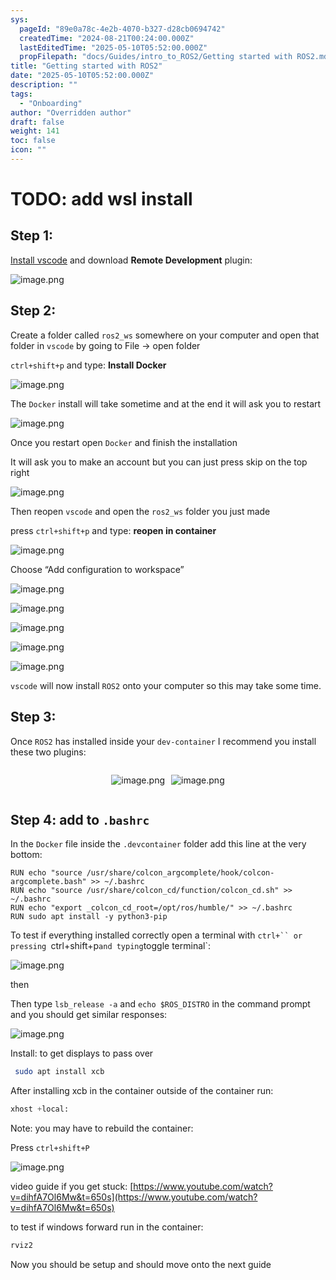 ```yaml
---
sys:
  pageId: "89e0a78c-4e2b-4070-b327-d28cb0694742"
  createdTime: "2024-08-21T00:24:00.000Z"
  lastEditedTime: "2025-05-10T05:52:00.000Z"
  propFilepath: "docs/Guides/intro_to_ROS2/Getting started with ROS2.md"
title: "Getting started with ROS2"
date: "2025-05-10T05:52:00.000Z"
description: ""
tags:
  - "Onboarding"
author: "Overridden author"
draft: false
weight: 141
toc: false
icon: ""
---
```


# TODO: add wsl install

## Step 1:

[Install vscode](https://code.visualstudio.com/download) and download **Remote Development** plugin:

![image.png](https://prod-files-secure.s3.us-west-2.amazonaws.com/d518164a-d88e-44d1-a4ee-3adb3bd8bce0/efb52993-1881-4a40-b95e-6f020334f022/image.png?X-Amz-Algorithm=AWS4-HMAC-SHA256&X-Amz-Content-Sha256=UNSIGNED-PAYLOAD&X-Amz-Credential=ASIAZI2LB466WXCNNGXQ%2F20250521%2Fus-west-2%2Fs3%2Faws4_request&X-Amz-Date=20250521T110748Z&X-Amz-Expires=3600&X-Amz-Security-Token=IQoJb3JpZ2luX2VjEAMaCXVzLXdlc3QtMiJIMEYCIQCAY4HuhLIr3HXV4rubNhJfV4NI6H8tI4vPCPr0irGKJgIhAPv42GHyM28zbHC2k3vEdZ2QolQh8%2BueBXL%2FhYc7BfohKogECLz%2F%2F%2F%2F%2F%2F%2F%2F%2F%2FwEQABoMNjM3NDIzMTgzODA1IgzxkXTIfgkRl9Aq0mIq3ANO79f47s9WJ%2FVJ0BXE7nRTIrTrt1jUhQ1oDH%2F%2BXxLZTmgJfeTYFoPM6KKVF2gR%2FkfFFYxK6hqwO%2FhnMaTSjSlVUHh5G9xFLDSFiPQJMnHxW23AFhfqmCEksyQze2DveX6Wbxwq8PooSzgfTSV5MoMAbQslHp8Yovz3js7gAwJFglSHZiZlUeSsGnCyUQ9uOeISABq1%2FAxVuNmzA4xvacKsBkYflKc1E0U7KONRZTi6PmPN7ryI63VhECyt4lX%2BraWqpsAvp6rf3SxNTs5%2FGurIvb1CbOVlbag91vk2R6kNVIGMIAGsiIkePf%2B0KPbMKisoogLs7Gzi%2Bm7ZbXz5vvisHidntzkH09tJZaB7VltD1Uynzuv68W42KRGpBImYM%2B5eVd6q3CpomwE6D3aI9LIlujYrZhwEOPpQzTE4rToV0fSbshVrnDGz%2FJlAExg3%2FmyH01PoG0PuVvnf61D6hEtHjX%2FuVuYQp77SfbddSpQrKKzzKsLglTI1jrnJeh5efAJNOW3t0zMdUcM75%2F1kAs%2BbUez26VEG%2FjaAYIsgOMTXtvVcbpl%2FVHgSvqhV%2B0dxmGLQ85hoYcCy6%2Bt%2BTaZoDpsqD0mjIdMLJ2C%2B8TYrrVnadLGvx9ghkfpS7O7cyjCd1LbBBjqkAc0kUzLH2NXasodOs9RngomKQXIPcitx2L8mspo94r8ntj6QdLoT3YMn2ntnIXWob%2FDLSIuXcDO3ZIkZMsOhiJf655Dsmf0j6ldV%2Ft%2BtaeVC4kIWktmRcg8e%2BvMj9T96vivNeB0%2FNwOd1QfRV8GOf%2BdV1kf1Qmf%2BBd8L9NbrkhpTwoJUsIuj7EbvZ5z%2FodAmTqDSpEyykKsQsRgAxaqb084KxhiU&X-Amz-Signature=a2938ae417fe81bdb22c127115b235f3ff15f4ac606530152eeb4f35f1520db5&X-Amz-SignedHeaders=host&x-id=GetObject)

## Step 2:

Create a folder called `ros2_ws` somewhere on your computer and open that folder in `vscode` by going to File → open folder 

`ctrl+shift+p` and type: **Install Docker**

![image.png](https://prod-files-secure.s3.us-west-2.amazonaws.com/d518164a-d88e-44d1-a4ee-3adb3bd8bce0/2269dc0e-1cd5-47ff-bceb-c04ad9b2eab0/image.png?X-Amz-Algorithm=AWS4-HMAC-SHA256&X-Amz-Content-Sha256=UNSIGNED-PAYLOAD&X-Amz-Credential=ASIAZI2LB466WXCNNGXQ%2F20250521%2Fus-west-2%2Fs3%2Faws4_request&X-Amz-Date=20250521T110748Z&X-Amz-Expires=3600&X-Amz-Security-Token=IQoJb3JpZ2luX2VjEAMaCXVzLXdlc3QtMiJIMEYCIQCAY4HuhLIr3HXV4rubNhJfV4NI6H8tI4vPCPr0irGKJgIhAPv42GHyM28zbHC2k3vEdZ2QolQh8%2BueBXL%2FhYc7BfohKogECLz%2F%2F%2F%2F%2F%2F%2F%2F%2F%2FwEQABoMNjM3NDIzMTgzODA1IgzxkXTIfgkRl9Aq0mIq3ANO79f47s9WJ%2FVJ0BXE7nRTIrTrt1jUhQ1oDH%2F%2BXxLZTmgJfeTYFoPM6KKVF2gR%2FkfFFYxK6hqwO%2FhnMaTSjSlVUHh5G9xFLDSFiPQJMnHxW23AFhfqmCEksyQze2DveX6Wbxwq8PooSzgfTSV5MoMAbQslHp8Yovz3js7gAwJFglSHZiZlUeSsGnCyUQ9uOeISABq1%2FAxVuNmzA4xvacKsBkYflKc1E0U7KONRZTi6PmPN7ryI63VhECyt4lX%2BraWqpsAvp6rf3SxNTs5%2FGurIvb1CbOVlbag91vk2R6kNVIGMIAGsiIkePf%2B0KPbMKisoogLs7Gzi%2Bm7ZbXz5vvisHidntzkH09tJZaB7VltD1Uynzuv68W42KRGpBImYM%2B5eVd6q3CpomwE6D3aI9LIlujYrZhwEOPpQzTE4rToV0fSbshVrnDGz%2FJlAExg3%2FmyH01PoG0PuVvnf61D6hEtHjX%2FuVuYQp77SfbddSpQrKKzzKsLglTI1jrnJeh5efAJNOW3t0zMdUcM75%2F1kAs%2BbUez26VEG%2FjaAYIsgOMTXtvVcbpl%2FVHgSvqhV%2B0dxmGLQ85hoYcCy6%2Bt%2BTaZoDpsqD0mjIdMLJ2C%2B8TYrrVnadLGvx9ghkfpS7O7cyjCd1LbBBjqkAc0kUzLH2NXasodOs9RngomKQXIPcitx2L8mspo94r8ntj6QdLoT3YMn2ntnIXWob%2FDLSIuXcDO3ZIkZMsOhiJf655Dsmf0j6ldV%2Ft%2BtaeVC4kIWktmRcg8e%2BvMj9T96vivNeB0%2FNwOd1QfRV8GOf%2BdV1kf1Qmf%2BBd8L9NbrkhpTwoJUsIuj7EbvZ5z%2FodAmTqDSpEyykKsQsRgAxaqb084KxhiU&X-Amz-Signature=cd9fa343389a32beaf3b4c0f5070bbf2079c0544d4b1bd54b0edb3e46cdf8578&X-Amz-SignedHeaders=host&x-id=GetObject)

The `Docker` install will take sometime and at the end it will ask you to restart

![image.png](https://prod-files-secure.s3.us-west-2.amazonaws.com/d518164a-d88e-44d1-a4ee-3adb3bd8bce0/ed233f78-be33-4b1f-b89c-9c346c0e961e/image.png?X-Amz-Algorithm=AWS4-HMAC-SHA256&X-Amz-Content-Sha256=UNSIGNED-PAYLOAD&X-Amz-Credential=ASIAZI2LB466WXCNNGXQ%2F20250521%2Fus-west-2%2Fs3%2Faws4_request&X-Amz-Date=20250521T110748Z&X-Amz-Expires=3600&X-Amz-Security-Token=IQoJb3JpZ2luX2VjEAMaCXVzLXdlc3QtMiJIMEYCIQCAY4HuhLIr3HXV4rubNhJfV4NI6H8tI4vPCPr0irGKJgIhAPv42GHyM28zbHC2k3vEdZ2QolQh8%2BueBXL%2FhYc7BfohKogECLz%2F%2F%2F%2F%2F%2F%2F%2F%2F%2FwEQABoMNjM3NDIzMTgzODA1IgzxkXTIfgkRl9Aq0mIq3ANO79f47s9WJ%2FVJ0BXE7nRTIrTrt1jUhQ1oDH%2F%2BXxLZTmgJfeTYFoPM6KKVF2gR%2FkfFFYxK6hqwO%2FhnMaTSjSlVUHh5G9xFLDSFiPQJMnHxW23AFhfqmCEksyQze2DveX6Wbxwq8PooSzgfTSV5MoMAbQslHp8Yovz3js7gAwJFglSHZiZlUeSsGnCyUQ9uOeISABq1%2FAxVuNmzA4xvacKsBkYflKc1E0U7KONRZTi6PmPN7ryI63VhECyt4lX%2BraWqpsAvp6rf3SxNTs5%2FGurIvb1CbOVlbag91vk2R6kNVIGMIAGsiIkePf%2B0KPbMKisoogLs7Gzi%2Bm7ZbXz5vvisHidntzkH09tJZaB7VltD1Uynzuv68W42KRGpBImYM%2B5eVd6q3CpomwE6D3aI9LIlujYrZhwEOPpQzTE4rToV0fSbshVrnDGz%2FJlAExg3%2FmyH01PoG0PuVvnf61D6hEtHjX%2FuVuYQp77SfbddSpQrKKzzKsLglTI1jrnJeh5efAJNOW3t0zMdUcM75%2F1kAs%2BbUez26VEG%2FjaAYIsgOMTXtvVcbpl%2FVHgSvqhV%2B0dxmGLQ85hoYcCy6%2Bt%2BTaZoDpsqD0mjIdMLJ2C%2B8TYrrVnadLGvx9ghkfpS7O7cyjCd1LbBBjqkAc0kUzLH2NXasodOs9RngomKQXIPcitx2L8mspo94r8ntj6QdLoT3YMn2ntnIXWob%2FDLSIuXcDO3ZIkZMsOhiJf655Dsmf0j6ldV%2Ft%2BtaeVC4kIWktmRcg8e%2BvMj9T96vivNeB0%2FNwOd1QfRV8GOf%2BdV1kf1Qmf%2BBd8L9NbrkhpTwoJUsIuj7EbvZ5z%2FodAmTqDSpEyykKsQsRgAxaqb084KxhiU&X-Amz-Signature=5f706f70caf562c4ec4535a778d162aeca6e1101d9e9e20080ab623886378ca2&X-Amz-SignedHeaders=host&x-id=GetObject)

Once you restart open `Docker` and finish the installation

It will ask you to make an account but you can just press skip on the top right

![image.png](https://prod-files-secure.s3.us-west-2.amazonaws.com/d518164a-d88e-44d1-a4ee-3adb3bd8bce0/21010ad9-1659-4fd9-9f59-9932a09b2a3d/image.png?X-Amz-Algorithm=AWS4-HMAC-SHA256&X-Amz-Content-Sha256=UNSIGNED-PAYLOAD&X-Amz-Credential=ASIAZI2LB466WXCNNGXQ%2F20250521%2Fus-west-2%2Fs3%2Faws4_request&X-Amz-Date=20250521T110748Z&X-Amz-Expires=3600&X-Amz-Security-Token=IQoJb3JpZ2luX2VjEAMaCXVzLXdlc3QtMiJIMEYCIQCAY4HuhLIr3HXV4rubNhJfV4NI6H8tI4vPCPr0irGKJgIhAPv42GHyM28zbHC2k3vEdZ2QolQh8%2BueBXL%2FhYc7BfohKogECLz%2F%2F%2F%2F%2F%2F%2F%2F%2F%2FwEQABoMNjM3NDIzMTgzODA1IgzxkXTIfgkRl9Aq0mIq3ANO79f47s9WJ%2FVJ0BXE7nRTIrTrt1jUhQ1oDH%2F%2BXxLZTmgJfeTYFoPM6KKVF2gR%2FkfFFYxK6hqwO%2FhnMaTSjSlVUHh5G9xFLDSFiPQJMnHxW23AFhfqmCEksyQze2DveX6Wbxwq8PooSzgfTSV5MoMAbQslHp8Yovz3js7gAwJFglSHZiZlUeSsGnCyUQ9uOeISABq1%2FAxVuNmzA4xvacKsBkYflKc1E0U7KONRZTi6PmPN7ryI63VhECyt4lX%2BraWqpsAvp6rf3SxNTs5%2FGurIvb1CbOVlbag91vk2R6kNVIGMIAGsiIkePf%2B0KPbMKisoogLs7Gzi%2Bm7ZbXz5vvisHidntzkH09tJZaB7VltD1Uynzuv68W42KRGpBImYM%2B5eVd6q3CpomwE6D3aI9LIlujYrZhwEOPpQzTE4rToV0fSbshVrnDGz%2FJlAExg3%2FmyH01PoG0PuVvnf61D6hEtHjX%2FuVuYQp77SfbddSpQrKKzzKsLglTI1jrnJeh5efAJNOW3t0zMdUcM75%2F1kAs%2BbUez26VEG%2FjaAYIsgOMTXtvVcbpl%2FVHgSvqhV%2B0dxmGLQ85hoYcCy6%2Bt%2BTaZoDpsqD0mjIdMLJ2C%2B8TYrrVnadLGvx9ghkfpS7O7cyjCd1LbBBjqkAc0kUzLH2NXasodOs9RngomKQXIPcitx2L8mspo94r8ntj6QdLoT3YMn2ntnIXWob%2FDLSIuXcDO3ZIkZMsOhiJf655Dsmf0j6ldV%2Ft%2BtaeVC4kIWktmRcg8e%2BvMj9T96vivNeB0%2FNwOd1QfRV8GOf%2BdV1kf1Qmf%2BBd8L9NbrkhpTwoJUsIuj7EbvZ5z%2FodAmTqDSpEyykKsQsRgAxaqb084KxhiU&X-Amz-Signature=55efdcf9b80a16f1bd1ccc508e18c938db8879714a795a9ecbb60a600242a8de&X-Amz-SignedHeaders=host&x-id=GetObject)

Then reopen `vscode` and open the `ros2_ws` folder you just made

press `ctrl+shift+p` and type: **reopen in container**

![image.png](https://prod-files-secure.s3.us-west-2.amazonaws.com/d518164a-d88e-44d1-a4ee-3adb3bd8bce0/4e93b8c2-41ad-488c-8095-c74205196118/image.png?X-Amz-Algorithm=AWS4-HMAC-SHA256&X-Amz-Content-Sha256=UNSIGNED-PAYLOAD&X-Amz-Credential=ASIAZI2LB466WXCNNGXQ%2F20250521%2Fus-west-2%2Fs3%2Faws4_request&X-Amz-Date=20250521T110748Z&X-Amz-Expires=3600&X-Amz-Security-Token=IQoJb3JpZ2luX2VjEAMaCXVzLXdlc3QtMiJIMEYCIQCAY4HuhLIr3HXV4rubNhJfV4NI6H8tI4vPCPr0irGKJgIhAPv42GHyM28zbHC2k3vEdZ2QolQh8%2BueBXL%2FhYc7BfohKogECLz%2F%2F%2F%2F%2F%2F%2F%2F%2F%2FwEQABoMNjM3NDIzMTgzODA1IgzxkXTIfgkRl9Aq0mIq3ANO79f47s9WJ%2FVJ0BXE7nRTIrTrt1jUhQ1oDH%2F%2BXxLZTmgJfeTYFoPM6KKVF2gR%2FkfFFYxK6hqwO%2FhnMaTSjSlVUHh5G9xFLDSFiPQJMnHxW23AFhfqmCEksyQze2DveX6Wbxwq8PooSzgfTSV5MoMAbQslHp8Yovz3js7gAwJFglSHZiZlUeSsGnCyUQ9uOeISABq1%2FAxVuNmzA4xvacKsBkYflKc1E0U7KONRZTi6PmPN7ryI63VhECyt4lX%2BraWqpsAvp6rf3SxNTs5%2FGurIvb1CbOVlbag91vk2R6kNVIGMIAGsiIkePf%2B0KPbMKisoogLs7Gzi%2Bm7ZbXz5vvisHidntzkH09tJZaB7VltD1Uynzuv68W42KRGpBImYM%2B5eVd6q3CpomwE6D3aI9LIlujYrZhwEOPpQzTE4rToV0fSbshVrnDGz%2FJlAExg3%2FmyH01PoG0PuVvnf61D6hEtHjX%2FuVuYQp77SfbddSpQrKKzzKsLglTI1jrnJeh5efAJNOW3t0zMdUcM75%2F1kAs%2BbUez26VEG%2FjaAYIsgOMTXtvVcbpl%2FVHgSvqhV%2B0dxmGLQ85hoYcCy6%2Bt%2BTaZoDpsqD0mjIdMLJ2C%2B8TYrrVnadLGvx9ghkfpS7O7cyjCd1LbBBjqkAc0kUzLH2NXasodOs9RngomKQXIPcitx2L8mspo94r8ntj6QdLoT3YMn2ntnIXWob%2FDLSIuXcDO3ZIkZMsOhiJf655Dsmf0j6ldV%2Ft%2BtaeVC4kIWktmRcg8e%2BvMj9T96vivNeB0%2FNwOd1QfRV8GOf%2BdV1kf1Qmf%2BBd8L9NbrkhpTwoJUsIuj7EbvZ5z%2FodAmTqDSpEyykKsQsRgAxaqb084KxhiU&X-Amz-Signature=b29673f57f261afe069cc3b1de5313844f9412f9c7019ea255fd0634783603a0&X-Amz-SignedHeaders=host&x-id=GetObject)

Choose “Add configuration to workspace”

![image.png](https://prod-files-secure.s3.us-west-2.amazonaws.com/d518164a-d88e-44d1-a4ee-3adb3bd8bce0/9560b282-5060-4989-ba37-97e7b2c22476/image.png?X-Amz-Algorithm=AWS4-HMAC-SHA256&X-Amz-Content-Sha256=UNSIGNED-PAYLOAD&X-Amz-Credential=ASIAZI2LB466WXCNNGXQ%2F20250521%2Fus-west-2%2Fs3%2Faws4_request&X-Amz-Date=20250521T110748Z&X-Amz-Expires=3600&X-Amz-Security-Token=IQoJb3JpZ2luX2VjEAMaCXVzLXdlc3QtMiJIMEYCIQCAY4HuhLIr3HXV4rubNhJfV4NI6H8tI4vPCPr0irGKJgIhAPv42GHyM28zbHC2k3vEdZ2QolQh8%2BueBXL%2FhYc7BfohKogECLz%2F%2F%2F%2F%2F%2F%2F%2F%2F%2FwEQABoMNjM3NDIzMTgzODA1IgzxkXTIfgkRl9Aq0mIq3ANO79f47s9WJ%2FVJ0BXE7nRTIrTrt1jUhQ1oDH%2F%2BXxLZTmgJfeTYFoPM6KKVF2gR%2FkfFFYxK6hqwO%2FhnMaTSjSlVUHh5G9xFLDSFiPQJMnHxW23AFhfqmCEksyQze2DveX6Wbxwq8PooSzgfTSV5MoMAbQslHp8Yovz3js7gAwJFglSHZiZlUeSsGnCyUQ9uOeISABq1%2FAxVuNmzA4xvacKsBkYflKc1E0U7KONRZTi6PmPN7ryI63VhECyt4lX%2BraWqpsAvp6rf3SxNTs5%2FGurIvb1CbOVlbag91vk2R6kNVIGMIAGsiIkePf%2B0KPbMKisoogLs7Gzi%2Bm7ZbXz5vvisHidntzkH09tJZaB7VltD1Uynzuv68W42KRGpBImYM%2B5eVd6q3CpomwE6D3aI9LIlujYrZhwEOPpQzTE4rToV0fSbshVrnDGz%2FJlAExg3%2FmyH01PoG0PuVvnf61D6hEtHjX%2FuVuYQp77SfbddSpQrKKzzKsLglTI1jrnJeh5efAJNOW3t0zMdUcM75%2F1kAs%2BbUez26VEG%2FjaAYIsgOMTXtvVcbpl%2FVHgSvqhV%2B0dxmGLQ85hoYcCy6%2Bt%2BTaZoDpsqD0mjIdMLJ2C%2B8TYrrVnadLGvx9ghkfpS7O7cyjCd1LbBBjqkAc0kUzLH2NXasodOs9RngomKQXIPcitx2L8mspo94r8ntj6QdLoT3YMn2ntnIXWob%2FDLSIuXcDO3ZIkZMsOhiJf655Dsmf0j6ldV%2Ft%2BtaeVC4kIWktmRcg8e%2BvMj9T96vivNeB0%2FNwOd1QfRV8GOf%2BdV1kf1Qmf%2BBd8L9NbrkhpTwoJUsIuj7EbvZ5z%2FodAmTqDSpEyykKsQsRgAxaqb084KxhiU&X-Amz-Signature=7c5c0f2be5b9c2166229dcc2cd7d7a5593cc61bc564bf190d5702a24af6255ef&X-Amz-SignedHeaders=host&x-id=GetObject)

![image.png](https://prod-files-secure.s3.us-west-2.amazonaws.com/d518164a-d88e-44d1-a4ee-3adb3bd8bce0/2ee63f81-886b-48e8-a553-dc6e5eac99e4/image.png?X-Amz-Algorithm=AWS4-HMAC-SHA256&X-Amz-Content-Sha256=UNSIGNED-PAYLOAD&X-Amz-Credential=ASIAZI2LB466WXCNNGXQ%2F20250521%2Fus-west-2%2Fs3%2Faws4_request&X-Amz-Date=20250521T110748Z&X-Amz-Expires=3600&X-Amz-Security-Token=IQoJb3JpZ2luX2VjEAMaCXVzLXdlc3QtMiJIMEYCIQCAY4HuhLIr3HXV4rubNhJfV4NI6H8tI4vPCPr0irGKJgIhAPv42GHyM28zbHC2k3vEdZ2QolQh8%2BueBXL%2FhYc7BfohKogECLz%2F%2F%2F%2F%2F%2F%2F%2F%2F%2FwEQABoMNjM3NDIzMTgzODA1IgzxkXTIfgkRl9Aq0mIq3ANO79f47s9WJ%2FVJ0BXE7nRTIrTrt1jUhQ1oDH%2F%2BXxLZTmgJfeTYFoPM6KKVF2gR%2FkfFFYxK6hqwO%2FhnMaTSjSlVUHh5G9xFLDSFiPQJMnHxW23AFhfqmCEksyQze2DveX6Wbxwq8PooSzgfTSV5MoMAbQslHp8Yovz3js7gAwJFglSHZiZlUeSsGnCyUQ9uOeISABq1%2FAxVuNmzA4xvacKsBkYflKc1E0U7KONRZTi6PmPN7ryI63VhECyt4lX%2BraWqpsAvp6rf3SxNTs5%2FGurIvb1CbOVlbag91vk2R6kNVIGMIAGsiIkePf%2B0KPbMKisoogLs7Gzi%2Bm7ZbXz5vvisHidntzkH09tJZaB7VltD1Uynzuv68W42KRGpBImYM%2B5eVd6q3CpomwE6D3aI9LIlujYrZhwEOPpQzTE4rToV0fSbshVrnDGz%2FJlAExg3%2FmyH01PoG0PuVvnf61D6hEtHjX%2FuVuYQp77SfbddSpQrKKzzKsLglTI1jrnJeh5efAJNOW3t0zMdUcM75%2F1kAs%2BbUez26VEG%2FjaAYIsgOMTXtvVcbpl%2FVHgSvqhV%2B0dxmGLQ85hoYcCy6%2Bt%2BTaZoDpsqD0mjIdMLJ2C%2B8TYrrVnadLGvx9ghkfpS7O7cyjCd1LbBBjqkAc0kUzLH2NXasodOs9RngomKQXIPcitx2L8mspo94r8ntj6QdLoT3YMn2ntnIXWob%2FDLSIuXcDO3ZIkZMsOhiJf655Dsmf0j6ldV%2Ft%2BtaeVC4kIWktmRcg8e%2BvMj9T96vivNeB0%2FNwOd1QfRV8GOf%2BdV1kf1Qmf%2BBd8L9NbrkhpTwoJUsIuj7EbvZ5z%2FodAmTqDSpEyykKsQsRgAxaqb084KxhiU&X-Amz-Signature=f5b85eab3803c489545fc0b30b416487ff5eb6f5add57134a1b1751f48176ad9&X-Amz-SignedHeaders=host&x-id=GetObject)

![image.png](https://prod-files-secure.s3.us-west-2.amazonaws.com/d518164a-d88e-44d1-a4ee-3adb3bd8bce0/ae1580b2-b048-407e-aed9-b584224a7a04/image.png?X-Amz-Algorithm=AWS4-HMAC-SHA256&X-Amz-Content-Sha256=UNSIGNED-PAYLOAD&X-Amz-Credential=ASIAZI2LB466WXCNNGXQ%2F20250521%2Fus-west-2%2Fs3%2Faws4_request&X-Amz-Date=20250521T110748Z&X-Amz-Expires=3600&X-Amz-Security-Token=IQoJb3JpZ2luX2VjEAMaCXVzLXdlc3QtMiJIMEYCIQCAY4HuhLIr3HXV4rubNhJfV4NI6H8tI4vPCPr0irGKJgIhAPv42GHyM28zbHC2k3vEdZ2QolQh8%2BueBXL%2FhYc7BfohKogECLz%2F%2F%2F%2F%2F%2F%2F%2F%2F%2FwEQABoMNjM3NDIzMTgzODA1IgzxkXTIfgkRl9Aq0mIq3ANO79f47s9WJ%2FVJ0BXE7nRTIrTrt1jUhQ1oDH%2F%2BXxLZTmgJfeTYFoPM6KKVF2gR%2FkfFFYxK6hqwO%2FhnMaTSjSlVUHh5G9xFLDSFiPQJMnHxW23AFhfqmCEksyQze2DveX6Wbxwq8PooSzgfTSV5MoMAbQslHp8Yovz3js7gAwJFglSHZiZlUeSsGnCyUQ9uOeISABq1%2FAxVuNmzA4xvacKsBkYflKc1E0U7KONRZTi6PmPN7ryI63VhECyt4lX%2BraWqpsAvp6rf3SxNTs5%2FGurIvb1CbOVlbag91vk2R6kNVIGMIAGsiIkePf%2B0KPbMKisoogLs7Gzi%2Bm7ZbXz5vvisHidntzkH09tJZaB7VltD1Uynzuv68W42KRGpBImYM%2B5eVd6q3CpomwE6D3aI9LIlujYrZhwEOPpQzTE4rToV0fSbshVrnDGz%2FJlAExg3%2FmyH01PoG0PuVvnf61D6hEtHjX%2FuVuYQp77SfbddSpQrKKzzKsLglTI1jrnJeh5efAJNOW3t0zMdUcM75%2F1kAs%2BbUez26VEG%2FjaAYIsgOMTXtvVcbpl%2FVHgSvqhV%2B0dxmGLQ85hoYcCy6%2Bt%2BTaZoDpsqD0mjIdMLJ2C%2B8TYrrVnadLGvx9ghkfpS7O7cyjCd1LbBBjqkAc0kUzLH2NXasodOs9RngomKQXIPcitx2L8mspo94r8ntj6QdLoT3YMn2ntnIXWob%2FDLSIuXcDO3ZIkZMsOhiJf655Dsmf0j6ldV%2Ft%2BtaeVC4kIWktmRcg8e%2BvMj9T96vivNeB0%2FNwOd1QfRV8GOf%2BdV1kf1Qmf%2BBd8L9NbrkhpTwoJUsIuj7EbvZ5z%2FodAmTqDSpEyykKsQsRgAxaqb084KxhiU&X-Amz-Signature=260b237b0f6c4f5eb67df5c9398c6bd270bc2f087fc3cebd683589852260faa4&X-Amz-SignedHeaders=host&x-id=GetObject)

![image.png](https://prod-files-secure.s3.us-west-2.amazonaws.com/d518164a-d88e-44d1-a4ee-3adb3bd8bce0/53255b28-f75e-430f-b9e3-c0ac8577e42b/image.png?X-Amz-Algorithm=AWS4-HMAC-SHA256&X-Amz-Content-Sha256=UNSIGNED-PAYLOAD&X-Amz-Credential=ASIAZI2LB466WXCNNGXQ%2F20250521%2Fus-west-2%2Fs3%2Faws4_request&X-Amz-Date=20250521T110748Z&X-Amz-Expires=3600&X-Amz-Security-Token=IQoJb3JpZ2luX2VjEAMaCXVzLXdlc3QtMiJIMEYCIQCAY4HuhLIr3HXV4rubNhJfV4NI6H8tI4vPCPr0irGKJgIhAPv42GHyM28zbHC2k3vEdZ2QolQh8%2BueBXL%2FhYc7BfohKogECLz%2F%2F%2F%2F%2F%2F%2F%2F%2F%2FwEQABoMNjM3NDIzMTgzODA1IgzxkXTIfgkRl9Aq0mIq3ANO79f47s9WJ%2FVJ0BXE7nRTIrTrt1jUhQ1oDH%2F%2BXxLZTmgJfeTYFoPM6KKVF2gR%2FkfFFYxK6hqwO%2FhnMaTSjSlVUHh5G9xFLDSFiPQJMnHxW23AFhfqmCEksyQze2DveX6Wbxwq8PooSzgfTSV5MoMAbQslHp8Yovz3js7gAwJFglSHZiZlUeSsGnCyUQ9uOeISABq1%2FAxVuNmzA4xvacKsBkYflKc1E0U7KONRZTi6PmPN7ryI63VhECyt4lX%2BraWqpsAvp6rf3SxNTs5%2FGurIvb1CbOVlbag91vk2R6kNVIGMIAGsiIkePf%2B0KPbMKisoogLs7Gzi%2Bm7ZbXz5vvisHidntzkH09tJZaB7VltD1Uynzuv68W42KRGpBImYM%2B5eVd6q3CpomwE6D3aI9LIlujYrZhwEOPpQzTE4rToV0fSbshVrnDGz%2FJlAExg3%2FmyH01PoG0PuVvnf61D6hEtHjX%2FuVuYQp77SfbddSpQrKKzzKsLglTI1jrnJeh5efAJNOW3t0zMdUcM75%2F1kAs%2BbUez26VEG%2FjaAYIsgOMTXtvVcbpl%2FVHgSvqhV%2B0dxmGLQ85hoYcCy6%2Bt%2BTaZoDpsqD0mjIdMLJ2C%2B8TYrrVnadLGvx9ghkfpS7O7cyjCd1LbBBjqkAc0kUzLH2NXasodOs9RngomKQXIPcitx2L8mspo94r8ntj6QdLoT3YMn2ntnIXWob%2FDLSIuXcDO3ZIkZMsOhiJf655Dsmf0j6ldV%2Ft%2BtaeVC4kIWktmRcg8e%2BvMj9T96vivNeB0%2FNwOd1QfRV8GOf%2BdV1kf1Qmf%2BBd8L9NbrkhpTwoJUsIuj7EbvZ5z%2FodAmTqDSpEyykKsQsRgAxaqb084KxhiU&X-Amz-Signature=29b5c47576e7c9ccf44490f96382a1179996ea2f303a8b1066177dc5a7763894&X-Amz-SignedHeaders=host&x-id=GetObject)

![image.png](https://prod-files-secure.s3.us-west-2.amazonaws.com/d518164a-d88e-44d1-a4ee-3adb3bd8bce0/7c562767-5af9-4ffb-97d1-327bcdf4ee00/image.png?X-Amz-Algorithm=AWS4-HMAC-SHA256&X-Amz-Content-Sha256=UNSIGNED-PAYLOAD&X-Amz-Credential=ASIAZI2LB466WXCNNGXQ%2F20250521%2Fus-west-2%2Fs3%2Faws4_request&X-Amz-Date=20250521T110748Z&X-Amz-Expires=3600&X-Amz-Security-Token=IQoJb3JpZ2luX2VjEAMaCXVzLXdlc3QtMiJIMEYCIQCAY4HuhLIr3HXV4rubNhJfV4NI6H8tI4vPCPr0irGKJgIhAPv42GHyM28zbHC2k3vEdZ2QolQh8%2BueBXL%2FhYc7BfohKogECLz%2F%2F%2F%2F%2F%2F%2F%2F%2F%2FwEQABoMNjM3NDIzMTgzODA1IgzxkXTIfgkRl9Aq0mIq3ANO79f47s9WJ%2FVJ0BXE7nRTIrTrt1jUhQ1oDH%2F%2BXxLZTmgJfeTYFoPM6KKVF2gR%2FkfFFYxK6hqwO%2FhnMaTSjSlVUHh5G9xFLDSFiPQJMnHxW23AFhfqmCEksyQze2DveX6Wbxwq8PooSzgfTSV5MoMAbQslHp8Yovz3js7gAwJFglSHZiZlUeSsGnCyUQ9uOeISABq1%2FAxVuNmzA4xvacKsBkYflKc1E0U7KONRZTi6PmPN7ryI63VhECyt4lX%2BraWqpsAvp6rf3SxNTs5%2FGurIvb1CbOVlbag91vk2R6kNVIGMIAGsiIkePf%2B0KPbMKisoogLs7Gzi%2Bm7ZbXz5vvisHidntzkH09tJZaB7VltD1Uynzuv68W42KRGpBImYM%2B5eVd6q3CpomwE6D3aI9LIlujYrZhwEOPpQzTE4rToV0fSbshVrnDGz%2FJlAExg3%2FmyH01PoG0PuVvnf61D6hEtHjX%2FuVuYQp77SfbddSpQrKKzzKsLglTI1jrnJeh5efAJNOW3t0zMdUcM75%2F1kAs%2BbUez26VEG%2FjaAYIsgOMTXtvVcbpl%2FVHgSvqhV%2B0dxmGLQ85hoYcCy6%2Bt%2BTaZoDpsqD0mjIdMLJ2C%2B8TYrrVnadLGvx9ghkfpS7O7cyjCd1LbBBjqkAc0kUzLH2NXasodOs9RngomKQXIPcitx2L8mspo94r8ntj6QdLoT3YMn2ntnIXWob%2FDLSIuXcDO3ZIkZMsOhiJf655Dsmf0j6ldV%2Ft%2BtaeVC4kIWktmRcg8e%2BvMj9T96vivNeB0%2FNwOd1QfRV8GOf%2BdV1kf1Qmf%2BBd8L9NbrkhpTwoJUsIuj7EbvZ5z%2FodAmTqDSpEyykKsQsRgAxaqb084KxhiU&X-Amz-Signature=af64a610aefb22706c701b06c118ec3f759c4019a2748db99ecf449e6ae712d3&X-Amz-SignedHeaders=host&x-id=GetObject)

`vscode` will now install `ROS2` onto your computer so this may take some time.

## Step 3:

Once `ROS2` has installed inside your `dev-container` I recommend you install these two plugins:

<div style="display: flex;flex-direction: row; column-gap:10px; max-width: 630px;justify-content: center;">
<div>

![image.png](https://prod-files-secure.s3.us-west-2.amazonaws.com/d518164a-d88e-44d1-a4ee-3adb3bd8bce0/3fc3d550-5a54-4ba1-ba6b-faa01cdb7369/image.png?X-Amz-Algorithm=AWS4-HMAC-SHA256&X-Amz-Content-Sha256=UNSIGNED-PAYLOAD&X-Amz-Credential=ASIAZI2LB466VN6LCCZS%2F20250521%2Fus-west-2%2Fs3%2Faws4_request&X-Amz-Date=20250521T110755Z&X-Amz-Expires=3600&X-Amz-Security-Token=IQoJb3JpZ2luX2VjEAMaCXVzLXdlc3QtMiJHMEUCIQDEkRitczUDpWVp0ReMQ8HwiF1XeBSW9c93zuoLjFQQ1AIgZGGUuBsJkcz0lgofCYJEq%2Biyxt0Oo%2B2ObgxxffKoctQqiAQIvP%2F%2F%2F%2F%2F%2F%2F%2F%2F%2FARAAGgw2Mzc0MjMxODM4MDUiDAImCWRy%2BnmOTKUOnCrcAwgmQt%2BjdTlkjhPQ8itnyl6T%2Bkp80Ox29nnq8rcwr28GMgFRcreQOGzgwS%2FijRH%2BP5xcKm%2BBWHeSx4MOSdX2CAU%2FyJSi%2BZiVtO3g6%2B2F4FAsZto13xlq4PW73pKXxImNuqDfIAqGpB%2FeDWAiv0yLacHHr6D08yp%2BUsfnpnirbAHE9TzRsDQtY1U17u0CDpeSXLIizJ3oRfMAOUR0qsRLJZMAceYOkVS8X7iOh7kX5LhbZcix03WC3QkGY3f%2BNWQjfAsDIQROAjeP6pIEyg6HPG3GYC%2BYTvWuB1qoQ3lhAkOOrbgGmlAvSm8iVUHLfkrSb9I6Or9N7OnFVuO7B4m4GB7%2FOZTutVtH0y1QN014PsqbIJfY%2BK4NezyHRvJbMf%2FP%2BRJGephw1qHDE16d6d2azd2eAWG8yoc8wb4oH0KOLc6zndg157WFNaEcQtlZTQDmbWGh5fk0bb8jqa2IcyD%2BMS0guFsOODzp0WLbNHNEjFDTS7sNghFjZxwnO9gY4deDs%2BpKOxZvdOvu5%2BObU4xfKYcghBsE9WBmM1rvsbHyDG%2FNnHUQf%2BgV8oqMs9VJ9bGMn6AMliajaLsR5wkFI%2FbJgRZvGe8UHYDcN0dX5YAzH8r8xOMCF1N30YhZ3y2UMOLUtsEGOqUByzTVX6DvKS4H00n75dwGhkn99xzkv%2FZgEO1OyiZ82lPtg2UfvYYZt4mYh3%2BgWjojsuCqt8Vd6oHOeWVPQG%2FtROIqZapx%2BkHH5Xi4VVQFnuNsdt%2FVzvHHD0sgyngEAMFgtTW8zvKdFFv213ZtT4XbX4CjW6%2BMkG87RLPYqI%2BMVZ8cJ1furPL1NoEhxQdF%2FyHM86n2lAWFW0PLP751jqGmoPyIZPe0&X-Amz-Signature=8039c0af54671a41cd52d4454bf92e0601e75739bb193bd5902e98edf1846e93&X-Amz-SignedHeaders=host&x-id=GetObject)

</div>
<div>

![image.png](https://prod-files-secure.s3.us-west-2.amazonaws.com/d518164a-d88e-44d1-a4ee-3adb3bd8bce0/d994cc66-13c2-4093-a5a3-f84cf4601a82/image.png?X-Amz-Algorithm=AWS4-HMAC-SHA256&X-Amz-Content-Sha256=UNSIGNED-PAYLOAD&X-Amz-Credential=ASIAZI2LB4667QL2UPKN%2F20250521%2Fus-west-2%2Fs3%2Faws4_request&X-Amz-Date=20250521T110755Z&X-Amz-Expires=3600&X-Amz-Security-Token=IQoJb3JpZ2luX2VjEAMaCXVzLXdlc3QtMiJHMEUCIA7WHQTtQildCAGp89GrQi%2BV8MLlstAOmTciHnL2xTy%2FAiEA2mWKEhEf1ARS9aTxj%2BqU3bWvVaqWWcYuJqSYqmmQFmMqiAQIvP%2F%2F%2F%2F%2F%2F%2F%2F%2F%2FARAAGgw2Mzc0MjMxODM4MDUiDLLLMcZfI4CBf2FzJSrcA7zXFowMhxpueS6OQg6HPnpV%2FVLDgjIkEc1C4mLIFtuackp1aklZ8SKvulqMrn1dJQrylfQWmV6iWESvA%2F5o9UOWH8Y794chPYos2%2B9NJzP28epmMKDq1Bf0RRU8xo5Kc3jun6rURL55C%2BkgEO38KZUHQcW7A6ny%2FUixlDiWsR7l606ix27i%2BW9TrtSl4e15gC08apPFMCXgPlAHBJs05R1wWOLvU7bWft6IytS7K%2BvEjaJcgHmY%2BOg3XVArpfBYffHwlpYhImArK1h7MOH36Re%2FxQO99TwAEJRIdDhEPNE2HJUuQDw0eKbZN2IWcozfM3TW52lJdx6jVj4n0rVDg13SGuqojElKm2q7YHCX3Rr0OFaiqNE0a5VXtnA2lUEa12NJc2RYmdPJOsgOrCMgzQMYxNBVNaQ%2BKQbNzy7JgbngO5zN%2BKiSahNWzo9Qtt8aKPbPKWUihCKHfga6sKkJ4hN9O1NPD5mgR5PQGrf6%2BqCv4yVO2mfIO8mGtslreK7sJiK6ZdJ7pDjknEqsBzk3xKpC9EHC%2BJ7t47Lp%2BAYBPv9mLJOBw1XOXFv%2BqE72AtSDnDlVeB8%2B%2BiMPlhc%2BkoImnjRSJcf1bLtnAV0wu1FWZDIL7vRnImBWgxDwnPRVMJzUtsEGOqUBDG4f4Gwjivn%2BsLE90UEPyhEAyasQT4W8opwQDM5Ty0fxER92ArBCr%2FEDQKHWgTuVDVuVRl%2FlNplT%2FtFoblR1YandVe3J0pfMmSZZizmMzah8wtuvapOMW5LYk9lVFcTa2nX%2BqksKrNmpjeH3OuXCYT7QeLNvgvsKWGiqvuTW6zRnWDPTLYBuYz9TWejOpFdwph6g%2Bj0cp7GJFM3KafrtEBN%2Fkyo4&X-Amz-Signature=87727abf24347be5fe0d9b0608782b96aaafddb6e8fad6be5e28bc333dcf035f&X-Amz-SignedHeaders=host&x-id=GetObject)

</div>
</div>

## Step 4: add to `.bashrc`

In the `Docker` file inside the `.devcontainer` folder add this line at the very bottom: 

```docker
RUN echo "source /usr/share/colcon_argcomplete/hook/colcon-argcomplete.bash" >> ~/.bashrc
RUN echo "source /usr/share/colcon_cd/function/colcon_cd.sh" >> ~/.bashrc
RUN echo "export _colcon_cd_root=/opt/ros/humble/" >> ~/.bashrc
RUN sudo apt install -y python3-pip 
```

To test if everything installed correctly open a terminal with `ctrl+`` or pressing `ctrl+shift+p` and typing `toggle terminal`:

![image.png](https://prod-files-secure.s3.us-west-2.amazonaws.com/d518164a-d88e-44d1-a4ee-3adb3bd8bce0/6a4943d8-b04e-4c02-9a58-775f3384d1a5/image.png?X-Amz-Algorithm=AWS4-HMAC-SHA256&X-Amz-Content-Sha256=UNSIGNED-PAYLOAD&X-Amz-Credential=ASIAZI2LB466WXCNNGXQ%2F20250521%2Fus-west-2%2Fs3%2Faws4_request&X-Amz-Date=20250521T110748Z&X-Amz-Expires=3600&X-Amz-Security-Token=IQoJb3JpZ2luX2VjEAMaCXVzLXdlc3QtMiJIMEYCIQCAY4HuhLIr3HXV4rubNhJfV4NI6H8tI4vPCPr0irGKJgIhAPv42GHyM28zbHC2k3vEdZ2QolQh8%2BueBXL%2FhYc7BfohKogECLz%2F%2F%2F%2F%2F%2F%2F%2F%2F%2FwEQABoMNjM3NDIzMTgzODA1IgzxkXTIfgkRl9Aq0mIq3ANO79f47s9WJ%2FVJ0BXE7nRTIrTrt1jUhQ1oDH%2F%2BXxLZTmgJfeTYFoPM6KKVF2gR%2FkfFFYxK6hqwO%2FhnMaTSjSlVUHh5G9xFLDSFiPQJMnHxW23AFhfqmCEksyQze2DveX6Wbxwq8PooSzgfTSV5MoMAbQslHp8Yovz3js7gAwJFglSHZiZlUeSsGnCyUQ9uOeISABq1%2FAxVuNmzA4xvacKsBkYflKc1E0U7KONRZTi6PmPN7ryI63VhECyt4lX%2BraWqpsAvp6rf3SxNTs5%2FGurIvb1CbOVlbag91vk2R6kNVIGMIAGsiIkePf%2B0KPbMKisoogLs7Gzi%2Bm7ZbXz5vvisHidntzkH09tJZaB7VltD1Uynzuv68W42KRGpBImYM%2B5eVd6q3CpomwE6D3aI9LIlujYrZhwEOPpQzTE4rToV0fSbshVrnDGz%2FJlAExg3%2FmyH01PoG0PuVvnf61D6hEtHjX%2FuVuYQp77SfbddSpQrKKzzKsLglTI1jrnJeh5efAJNOW3t0zMdUcM75%2F1kAs%2BbUez26VEG%2FjaAYIsgOMTXtvVcbpl%2FVHgSvqhV%2B0dxmGLQ85hoYcCy6%2Bt%2BTaZoDpsqD0mjIdMLJ2C%2B8TYrrVnadLGvx9ghkfpS7O7cyjCd1LbBBjqkAc0kUzLH2NXasodOs9RngomKQXIPcitx2L8mspo94r8ntj6QdLoT3YMn2ntnIXWob%2FDLSIuXcDO3ZIkZMsOhiJf655Dsmf0j6ldV%2Ft%2BtaeVC4kIWktmRcg8e%2BvMj9T96vivNeB0%2FNwOd1QfRV8GOf%2BdV1kf1Qmf%2BBd8L9NbrkhpTwoJUsIuj7EbvZ5z%2FodAmTqDSpEyykKsQsRgAxaqb084KxhiU&X-Amz-Signature=485643ecc7ebbb3de29ff5a1b2599fa311c30d922069ca62dd7faa148bd652d6&X-Amz-SignedHeaders=host&x-id=GetObject)

then 

Then type `lsb_release -a` and `echo $ROS_DISTRO` in the command prompt and you should get similar responses:

![image.png](https://prod-files-secure.s3.us-west-2.amazonaws.com/d518164a-d88e-44d1-a4ee-3adb3bd8bce0/3e635dec-a805-4e85-8b9e-d000e5b71a4e/image.png?X-Amz-Algorithm=AWS4-HMAC-SHA256&X-Amz-Content-Sha256=UNSIGNED-PAYLOAD&X-Amz-Credential=ASIAZI2LB466WXCNNGXQ%2F20250521%2Fus-west-2%2Fs3%2Faws4_request&X-Amz-Date=20250521T110748Z&X-Amz-Expires=3600&X-Amz-Security-Token=IQoJb3JpZ2luX2VjEAMaCXVzLXdlc3QtMiJIMEYCIQCAY4HuhLIr3HXV4rubNhJfV4NI6H8tI4vPCPr0irGKJgIhAPv42GHyM28zbHC2k3vEdZ2QolQh8%2BueBXL%2FhYc7BfohKogECLz%2F%2F%2F%2F%2F%2F%2F%2F%2F%2FwEQABoMNjM3NDIzMTgzODA1IgzxkXTIfgkRl9Aq0mIq3ANO79f47s9WJ%2FVJ0BXE7nRTIrTrt1jUhQ1oDH%2F%2BXxLZTmgJfeTYFoPM6KKVF2gR%2FkfFFYxK6hqwO%2FhnMaTSjSlVUHh5G9xFLDSFiPQJMnHxW23AFhfqmCEksyQze2DveX6Wbxwq8PooSzgfTSV5MoMAbQslHp8Yovz3js7gAwJFglSHZiZlUeSsGnCyUQ9uOeISABq1%2FAxVuNmzA4xvacKsBkYflKc1E0U7KONRZTi6PmPN7ryI63VhECyt4lX%2BraWqpsAvp6rf3SxNTs5%2FGurIvb1CbOVlbag91vk2R6kNVIGMIAGsiIkePf%2B0KPbMKisoogLs7Gzi%2Bm7ZbXz5vvisHidntzkH09tJZaB7VltD1Uynzuv68W42KRGpBImYM%2B5eVd6q3CpomwE6D3aI9LIlujYrZhwEOPpQzTE4rToV0fSbshVrnDGz%2FJlAExg3%2FmyH01PoG0PuVvnf61D6hEtHjX%2FuVuYQp77SfbddSpQrKKzzKsLglTI1jrnJeh5efAJNOW3t0zMdUcM75%2F1kAs%2BbUez26VEG%2FjaAYIsgOMTXtvVcbpl%2FVHgSvqhV%2B0dxmGLQ85hoYcCy6%2Bt%2BTaZoDpsqD0mjIdMLJ2C%2B8TYrrVnadLGvx9ghkfpS7O7cyjCd1LbBBjqkAc0kUzLH2NXasodOs9RngomKQXIPcitx2L8mspo94r8ntj6QdLoT3YMn2ntnIXWob%2FDLSIuXcDO3ZIkZMsOhiJf655Dsmf0j6ldV%2Ft%2BtaeVC4kIWktmRcg8e%2BvMj9T96vivNeB0%2FNwOd1QfRV8GOf%2BdV1kf1Qmf%2BBd8L9NbrkhpTwoJUsIuj7EbvZ5z%2FodAmTqDSpEyykKsQsRgAxaqb084KxhiU&X-Amz-Signature=4520880cdb8e28571da5901d4ba3e54ff1085fc633bd02e0042dd7c38e332994&X-Amz-SignedHeaders=host&x-id=GetObject)

Install:  to get displays to pass over

```bash
 sudo apt install xcb
```

After installing xcb in the container outside of the container run:

```python
xhost +local:
```

Note: you may have to rebuild the container:

Press `ctrl+shift+P`

![image.png](https://prod-files-secure.s3.us-west-2.amazonaws.com/d518164a-d88e-44d1-a4ee-3adb3bd8bce0/6c2be660-2618-4c38-9c26-53554f7a0b7b/image.png?X-Amz-Algorithm=AWS4-HMAC-SHA256&X-Amz-Content-Sha256=UNSIGNED-PAYLOAD&X-Amz-Credential=ASIAZI2LB466WXCNNGXQ%2F20250521%2Fus-west-2%2Fs3%2Faws4_request&X-Amz-Date=20250521T110748Z&X-Amz-Expires=3600&X-Amz-Security-Token=IQoJb3JpZ2luX2VjEAMaCXVzLXdlc3QtMiJIMEYCIQCAY4HuhLIr3HXV4rubNhJfV4NI6H8tI4vPCPr0irGKJgIhAPv42GHyM28zbHC2k3vEdZ2QolQh8%2BueBXL%2FhYc7BfohKogECLz%2F%2F%2F%2F%2F%2F%2F%2F%2F%2FwEQABoMNjM3NDIzMTgzODA1IgzxkXTIfgkRl9Aq0mIq3ANO79f47s9WJ%2FVJ0BXE7nRTIrTrt1jUhQ1oDH%2F%2BXxLZTmgJfeTYFoPM6KKVF2gR%2FkfFFYxK6hqwO%2FhnMaTSjSlVUHh5G9xFLDSFiPQJMnHxW23AFhfqmCEksyQze2DveX6Wbxwq8PooSzgfTSV5MoMAbQslHp8Yovz3js7gAwJFglSHZiZlUeSsGnCyUQ9uOeISABq1%2FAxVuNmzA4xvacKsBkYflKc1E0U7KONRZTi6PmPN7ryI63VhECyt4lX%2BraWqpsAvp6rf3SxNTs5%2FGurIvb1CbOVlbag91vk2R6kNVIGMIAGsiIkePf%2B0KPbMKisoogLs7Gzi%2Bm7ZbXz5vvisHidntzkH09tJZaB7VltD1Uynzuv68W42KRGpBImYM%2B5eVd6q3CpomwE6D3aI9LIlujYrZhwEOPpQzTE4rToV0fSbshVrnDGz%2FJlAExg3%2FmyH01PoG0PuVvnf61D6hEtHjX%2FuVuYQp77SfbddSpQrKKzzKsLglTI1jrnJeh5efAJNOW3t0zMdUcM75%2F1kAs%2BbUez26VEG%2FjaAYIsgOMTXtvVcbpl%2FVHgSvqhV%2B0dxmGLQ85hoYcCy6%2Bt%2BTaZoDpsqD0mjIdMLJ2C%2B8TYrrVnadLGvx9ghkfpS7O7cyjCd1LbBBjqkAc0kUzLH2NXasodOs9RngomKQXIPcitx2L8mspo94r8ntj6QdLoT3YMn2ntnIXWob%2FDLSIuXcDO3ZIkZMsOhiJf655Dsmf0j6ldV%2Ft%2BtaeVC4kIWktmRcg8e%2BvMj9T96vivNeB0%2FNwOd1QfRV8GOf%2BdV1kf1Qmf%2BBd8L9NbrkhpTwoJUsIuj7EbvZ5z%2FodAmTqDSpEyykKsQsRgAxaqb084KxhiU&X-Amz-Signature=3fa0c17ad02392b38d6cbd48292950f2c500963fd3d24e6f0756e28ff441ff5d&X-Amz-SignedHeaders=host&x-id=GetObject)

video guide if you get stuck: [https://www.youtube.com/watch?v=dihfA7Ol6Mw&t=650s](https://www.youtube.com/watch?v=dihfA7Ol6Mw&t=650s)

to test if windows forward run in the container:

```bash
rviz2
```

Now you should be setup and should move onto the next guide 
